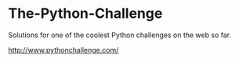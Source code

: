# The-Python-Challenge
Solutions for one of the coolest Python challenges on the web so far.

http://www.pythonchallenge.com/
